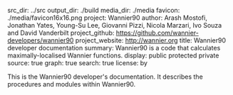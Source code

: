 src_dir:          ../src
output_dir:       ./build
media_dir:        ./media
favicon:          ./media/favicon16x16.png
project:          Wannier90
author:           Arash Mostofi, Jonathan Yates, Young-Su Lee, Giovanni Pizzi, Nicola Marzari, Ivo Souza and David Vanderbilt
project_github:   https://github.com/wannier-developers/wannier90
project_website:  http://wannier.org
title:            Wannier90 developer documentation
summary:          Wannier90 is a code that calculates maximally-localised Wannier functions.
display:          public
                  protected
                  private
source:           true
graph:            true
search:           true
license:          by


This is the Wannier90 developer's documentation. It describes the procedures and modules within Wannier90.
